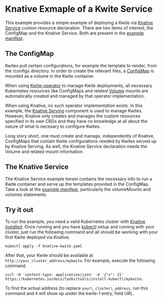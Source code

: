 # Knative Exmaple of a Kwite Service
This example provides a simple example of deploying a Kwite via [Knative
Service](https://knative.dev/docs/serving/knative-kubernetes-services/) custom
resource declaration. There are two items of interest, the ConfigMap and the
Knative Service. Both are present in the [example
manifest](knative-kwite.yaml).

## The ConfigMap
Kwites pull certain configurations, for example the template to render, from
the /configs directory. In order to create the relevant files, a
[ConfigMap](../kubernetes/base/configmap.yaml) is mounted as a volume in the
Kwite container.

When using [Kwite-operator](https://github.com/tdhite/kwite-operator) to manage
Kwite deployments, all necessary Kubernetes resources like ConfigMaps and
related [Volume](https://kubernetes.io/docs/concepts/storage/volumes/) mounts
are automatically created and managed by that operator implementation.

When using Knative, no such operator implementation exists. In this example,
the [Knative Serving](https://knative.dev/docs/serving/) component is used to
manage Kwites. However, Knative only creates and manages the custom resources
specified in its own CRDs and they have no knowledge at all about the nature of
what is necesary to configure Kwites.

Long story short, one must create and manage, independently of Knative,
ConfigMaps that contain Kwite configurations needed by Kwites served up by
Knative Serving. As well, the Knative Service declaration needs the Volume and
related mount information.

## The Knative Service
The Knative Service example herein contains the necessary info to run a Kwite
container and serve up the templates provided in the ConfigMap. Take a look at
the [example manifest](knative-kwite.yaml), particularly the volumeMounts and
volumes statements.

## Try it out
To run the example, you need a valid Kubernetes cluster with [Knative
installed](https://knative.dev/docs/install/). Once running and you have
[kubectl](https://kubernetes.io/docs/tasks/tools/install-kubectl/) setup and
running with your cluster, just run the following command and all should be
working with your first Kwite deployed via Knative.

    kubectl apply -f knative-kwite.yaml

After that, your Kwite should be available at
`http://your_cluster_address/mykwite`. For example, execute the following
command.

    curl -H 'content-type: application/json' -d '{"x": 2}' https://kubernetes.io/docs/tasks/tools/install-kubectl/mykwite.

To find the actual address (to replace `your\_cluster\_address`, run this
command and it will show up under the kwite-1 entry, field URL.

